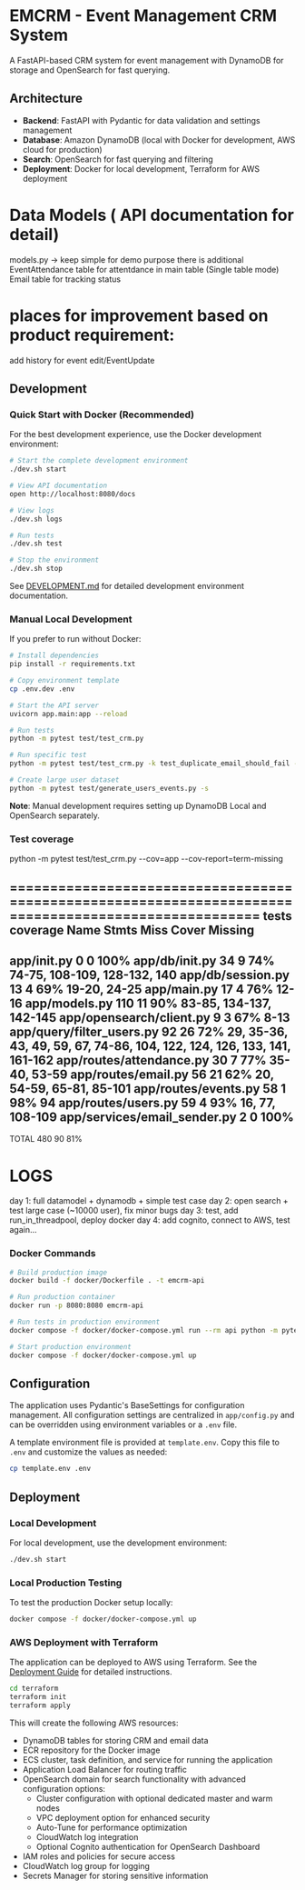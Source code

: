 # EMCRM - Event Management CRM System

A FastAPI-based CRM system for event management with DynamoDB for storage and OpenSearch for fast querying.

## Architecture

- **Backend**: FastAPI with Pydantic for data validation and settings management
- **Database**: Amazon DynamoDB (local with Docker for development, AWS cloud for production)
- **Search**: OpenSearch for fast querying and filtering
- **Deployment**: Docker for local development, Terraform for AWS deployment


# Data Models ( API documentation for detail)
models.py -> keep simple for demo purpose
there is additional EventAttendance table for attentdance in main table (Single table mode)
Email table for tracking status

# places for improvement based on product requirement:
add history for event edit/EventUpdate 


## Development

### Quick Start with Docker (Recommended)

For the best development experience, use the Docker development environment:

```bash
# Start the complete development environment
./dev.sh start

# View API documentation
open http://localhost:8080/docs

# View logs
./dev.sh logs

# Run tests
./dev.sh test

# Stop the environment
./dev.sh stop
```

See [DEVELOPMENT.md](DEVELOPMENT.md) for detailed development environment documentation.

### Manual Local Development

If you prefer to run without Docker:

```bash
# Install dependencies
pip install -r requirements.txt

# Copy environment template
cp .env.dev .env

# Start the API server
uvicorn app.main:app --reload

# Run tests
python -m pytest test/test_crm.py

# Run specific test
python -m pytest test/test_crm.py -k test_duplicate_email_should_fail -s

# Create large user dataset
python -m pytest test/generate_users_events.py -s
```

**Note**: Manual development requires setting up DynamoDB Local and OpenSearch separately.

### Test coverage

python -m pytest test/test_crm.py --cov=app --cov-report=term-missing
    
===================================================================================================== tests coverage 
Name                           Stmts   Miss  Cover   Missing
------------------------------------------------------------
app/__init__.py                    0      0   100%
app/db/init.py                    34      9    74%   74-75, 108-109, 128-132, 140
app/db/session.py                 13      4    69%   19-20, 24-25
app/main.py                       17      4    76%   12-16
app/models.py                    110     11    90%   83-85, 134-137, 142-145
app/opensearch/client.py           9      3    67%   8-13
app/query/filter_users.py         92     26    72%   29, 35-36, 43, 49, 59, 67, 74-86, 104, 122, 124, 126, 133, 141, 161-162
app/routes/attendance.py          30      7    77%   35-40, 53-59
app/routes/email.py               56     21    62%   20, 54-59, 65-81, 85-101
app/routes/events.py              58      1    98%   94
app/routes/users.py               59      4    93%   16, 77, 108-109
app/services/email_sender.py       2      0   100%
------------------------------------------------------------
TOTAL                            480     90    81%


# LOGS
day 1: full datamodel + dynamodb + simple test case
day 2: open search + test large case (~10000 user), fix minor bugs
day 3: test, add run_in_threadpool, deploy docker
day 4: add cognito, connect to AWS, test again...


### Docker Commands

```bash
# Build production image
docker build -f docker/Dockerfile . -t emcrm-api

# Run production container
docker run -p 8080:8080 emcrm-api

# Run tests in production environment
docker compose -f docker/docker-compose.yml run --rm api python -m pytest test/test_crm.py

# Start production environment
docker compose -f docker/docker-compose.yml up
```



## Configuration

The application uses Pydantic's BaseSettings for configuration management. All configuration settings are centralized in `app/config.py` and can be overridden using environment variables or a `.env` file.

A template environment file is provided at `template.env`. Copy this file to `.env` and customize the values as needed:

```bash
cp template.env .env
```

## Deployment

### Local Development

For local development, use the development environment:

```bash
./dev.sh start
```

### Local Production Testing

To test the production Docker setup locally:

```bash
docker compose -f docker/docker-compose.yml up
```

### AWS Deployment with Terraform

The application can be deployed to AWS using Terraform. See the [Deployment Guide](terraform/DEPLOYMENT.md) for detailed instructions.

```bash
cd terraform
terraform init
terraform apply
```

This will create the following AWS resources:

- DynamoDB tables for storing CRM and email data
- ECR repository for the Docker image
- ECS cluster, task definition, and service for running the application
- Application Load Balancer for routing traffic
- OpenSearch domain for search functionality with advanced configuration options:
  - Cluster configuration with optional dedicated master and warm nodes
  - VPC deployment option for enhanced security
  - Auto-Tune for performance optimization
  - CloudWatch log integration
  - Optional Cognito authentication for OpenSearch Dashboard
- IAM roles and policies for secure access
- CloudWatch log group for logging
- Secrets Manager for storing sensitive information